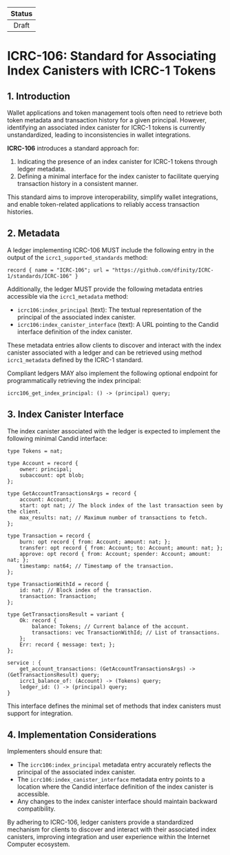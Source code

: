 | Status |
|:------:|
|Draft|

# ICRC-106: Standard for Associating Index Canisters with ICRC-1 Tokens

## 1. Introduction

Wallet applications and token management tools often need to retrieve both token metadata and transaction history for a given principal. However, identifying an associated index canister for ICRC-1 tokens is currently unstandardized, leading to inconsistencies in wallet integrations.

**ICRC-106** introduces a standard approach for:
1. Indicating the presence of an index canister for ICRC-1 tokens through ledger metadata.
2. Defining a minimal interface for the index canister to facilitate querying transaction history in a consistent manner.

This standard aims to improve interoperability, simplify wallet integrations, and enable token-related applications to reliably access transaction histories.


## 2. Metadata

A ledger implementing ICRC-106 MUST include the following entry in the output of the `icrc1_supported_standards` method:

```candid
record { name = "ICRC-106"; url = "https://github.com/dfinity/ICRC-1/standards/ICRC-106" }
```

Additionally, the ledger MUST provide the following metadata entries accessible via the `icrc1_metadata` method:

- `icrc106:index_principal` (text): The textual representation of the principal of the associated index canister.
- `icrc106:index_canister_interface` (text): A URL pointing to the Candid interface definition of the index canister.

These metadata entries allow clients to discover and interact with the index canister associated with a ledger and can be retrieved using method `icrc1_metadata` defined by the ICRC-1 standard.


Compliant ledgers MAY also implement the following optional endpoint for programmatically retrieving the index principal:

```candid
icrc106_get_index_principal: () -> (principal) query;
```

## 3. Index Canister Interface

The index canister associated with the ledger is expected to implement the following minimal Candid interface:

```candid
type Tokens = nat;

type Account = record {
    owner: principal;
    subaccount: opt blob;
};

type GetAccountTransactionsArgs = record {
    account: Account;
    start: opt nat; // The block index of the last transaction seen by the client.
    max_results: nat; // Maximum number of transactions to fetch.
};

type Transaction = record {
    burn: opt record { from: Account; amount: nat; };
    transfer: opt record { from: Account; to: Account; amount: nat; };
    approve: opt record { from: Account; spender: Account; amount: nat; };
    timestamp: nat64; // Timestamp of the transaction.
};

type TransactionWithId = record {
    id: nat; // Block index of the transaction.
    transaction: Transaction;
};

type GetTransactionsResult = variant {
    Ok: record {
        balance: Tokens; // Current balance of the account.
        transactions: vec TransactionWithId; // List of transactions.
    };
    Err: record { message: text; };
};

service : {
    get_account_transactions: (GetAccountTransactionsArgs) -> (GetTransactionsResult) query;
    icrc1_balance_of: (Account) -> (Tokens) query;
    ledger_id: () -> (principal) query;
}
```

This interface defines the minimal set of methods that index canisters must support for integration.

## 4. Implementation Considerations

Implementers should ensure that:
- The `icrc106:index_principal` metadata entry accurately reflects the principal of the associated index canister.
- The `icrc106:index_canister_interface` metadata entry points to a location where the Candid interface definition of the index canister is accessible.
- Any changes to the index canister interface should maintain backward compatibility.

By adhering to ICRC-106, ledger canisters provide a standardized mechanism for clients to discover and interact with their associated index canisters, improving integration and user experience within the Internet Computer ecosystem.
